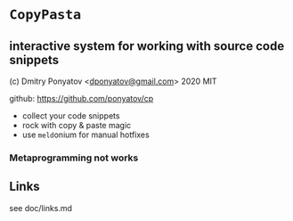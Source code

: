 #  `CopyPasta`
## interactive system for working with source code snippets

(c) Dmitry Ponyatov <<dponyatov@gmail.com>> 2020 MIT

github: https://github.com/ponyatov/cp

* collect your code snippets
* rock with copy & paste magic
* use `meld`onium for manual hotfixes


### Metaprogramming not works



## Links

see doc/links.md
